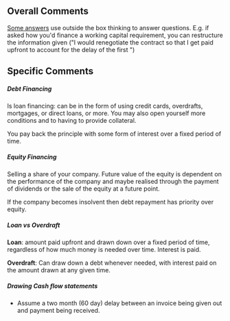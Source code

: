## Overall Comments
[Some answers](https://www.cl.cam.ac.uk/teaching/exams/solutions/2018/2018-p27-q04-solutions.pdf) use outside the box thinking to answer questions. E.g. if asked how you'd finance a working capital requirement, you can restructure the information given ("I would renegotiate the contract so that I get paid upfront to account for the delay of the first ")



## Specific Comments


##### Debt Financing
Is loan financing: can be in the form of using credit cards, overdrafts, mortgages, or direct loans, or more. You may also open yourself more conditions and to having to provide collateral.

You pay back the principle with some form of interest over a fixed period of time.

##### Equity Financing
Selling a share of your company. Future value of the equity is dependent on the performance of the company and maybe realised through the payment of dividends or the sale of the equity at a future point.

If the company becomes insolvent then debt repayment has priority over equity.

##### Loan vs Overdraft

**Loan**: amount paid upfront and drawn down over a fixed period of time, regardless of how much money is needed over time. Interest is paid.

**Overdraft**: Can draw down a debt whenever needed, with interest paid on the amount drawn at any given time.


##### Drawing Cash flow statements

- Assume a two month (60 day) delay between an invoice being given out and payment being received.